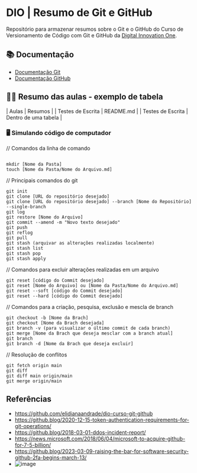 # DIO | Resumo de Git e GitHub

Repositório para armazenar resumos sobre o Git e o GitHub do Curso de Versionamento de Código com Git e GitHub da  [Digital Innovation One](https://web.dio.me/home).

## 📚 Documentação
- [Documentação Git](https://git-scm.com/doc)
- [Documentação GitHub](https://docs.github.com/pt)

## 👨‍💻 Resumo das aulas - exemplo de tabela

| Aulas | Resumos |
| Testes de Escrita | README.md |
| Testes de Escrita | Dentro de uma tabela |

### 🖥️ Simulando código de computador

// Comandos da linha de comando

```

mkdir [Nome da Pasta]
touch [Nome da Pasta/Nome do Arquivo.md]
```

// Principais comandos do git
```
git init
git clone [URL do repositório desejado]
git clone [URL do repositório desejado] --branch [Nome do Repositório] --single-branch
git log
git restore [Nome do Arquivo]
git commit --amend -m "Novo texto desejado"
git push
git reflog
git pull
git stash (arquivar as alterações realizadas localmente)
git stash list
git stash pop
git stash apply
```

// Comandos para excluir alterações realizadas em um arquivo
```
git reset [código do Commit desejado]
git reset [Nome do Arquivo] ou [Nome da Pasta/Nome do Arquivo.md]
git reset --soft [código do Commit desejado]
git reset --hard [código do Commit desejado]
```

// Comandos para a criação, pesquisa, exclusão e mescla de branch
```
git checkout -b [Nome da Brach]
git checkout [Nome da Brach desejada]
git branch -v (para visualizar o último commit de cada branch)
git merge [Nome da Brach que deseja mesclar com a branch atual]
git branch
git branch -d [Nome da Brach que deseja excluir]
```

// Resolução de conflitos
```
git fetch origin main
git diff
git diff main origin/main
git merge origin/main
```

## Referências
- https://github.com/elidianaandrade/dio-curso-git-github
- https://github.blog/2020-12-15-token-authentication-requirements-for-git-operations/
- https://github.blog/2018-03-01-ddos-incident-report/
- https://news.microsoft.com/2018/06/04/microsoft-to-acquire-github-for-7-5-billion/
- https://github.blog/2023-03-09-raising-the-bar-for-software-security-github-2fa-begins-march-13/
- ![image](https://github.com/jonathaspe/versionamento-git-github/assets/70716885/724b58e1-cec5-496e-8b2f-d6998065fac9)


